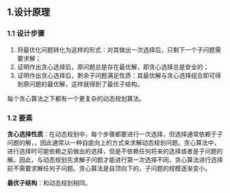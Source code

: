 ## 1.设计原理

### 1.1 设计步骤

1. 将最优化问题转化为这样的形式：对其做出一次选择后，只剩下一个子问题需要求解；
2. 证明作出贪心选择后，原问题总是存在最优解，即贪心选择总是安全的；
3. 证明作出贪心选择后，剩余子问题满足性质：其最优解与贪心选择组合即可得到原问题的最优解，这样就得到了最优子结构。

每个贪心算法之下都有一个更复杂的动态规划算法。

### 1.2 要素

**贪心选择性质**：在动态规划中，每个步骤都要进行一次选择，但选择通常依赖于子问题的解，，因此通常以一种自底向上的方式来求解动态规划问题。贪心算法中，进行选择时可能依赖之前做出的选择，但是不依赖任何将来的选择或者是子问题的解。因此，与动态规划先求解子问题才能进行第一次选择不同，贪心算法进行选择前不需要求解任何子问题。贪心算法是自顶向下的，子问题的规模逐渐变小。

**最优子结构**：和动态规划相同。